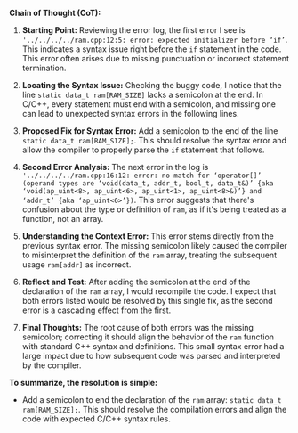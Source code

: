 **Chain of Thought (CoT):**

1. **Starting Point:** Reviewing the error log, the first error I see is `'../../../../ram.cpp:12:5: error: expected initializer before ‘if’`. This indicates a syntax issue right before the `if` statement in the code. This error often arises due to missing punctuation or incorrect statement termination.

2. **Locating the Syntax Issue:** Checking the buggy code, I notice that the line `static data_t ram[RAM_SIZE]` lacks a semicolon at the end. In C/C++, every statement must end with a semicolon, and missing one can lead to unexpected syntax errors in the following lines.

3. **Proposed Fix for Syntax Error:** Add a semicolon to the end of the line `static data_t ram[RAM_SIZE];`. This should resolve the syntax error and allow the compiler to properly parse the `if` statement that follows.

4. **Second Error Analysis:** The next error in the log is `'../../../../ram.cpp:16:12: error: no match for ‘operator[]’ (operand types are ‘void(data_t, addr_t, bool_t, data_t&)’ {aka ‘void(ap_uint<8>, ap_uint<6>, ap_uint<1>, ap_uint<8>&)’} and ‘addr_t’ {aka ‘ap_uint<6>’})`. This error suggests that there's confusion about the type or definition of `ram`, as if it's being treated as a function, not an array.

5. **Understanding the Context Error:** This error stems directly from the previous syntax error. The missing semicolon likely caused the compiler to misinterpret the definition of the `ram` array, treating the subsequent usage `ram[addr]` as incorrect.

6. **Reflect and Test:** After adding the semicolon at the end of the declaration of the `ram` array, I would recompile the code. I expect that both errors listed would be resolved by this single fix, as the second error is a cascading effect from the first.

7. **Final Thoughts:** The root cause of both errors was the missing semicolon; correcting it should align the behavior of the `ram` function with standard C++ syntax and definitions. This small syntax error had a large impact due to how subsequent code was parsed and interpreted by the compiler.

**To summarize, the resolution is simple:**
- Add a semicolon to end the declaration of the `ram` array: `static data_t ram[RAM_SIZE];`.
This should resolve the compilation errors and align the code with expected C/C++ syntax rules.